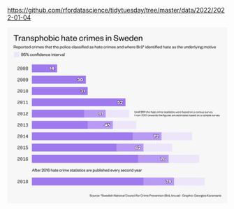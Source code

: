 https://github.com/rfordatascience/tidytuesday/tree/master/data/2022/2022-01-04

![](plots/hate_crimes.png)
